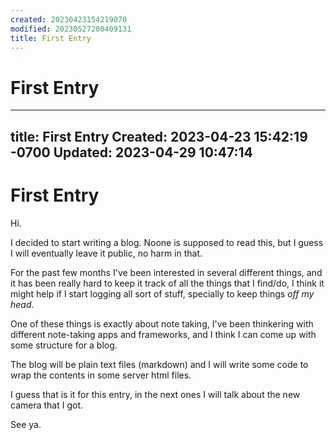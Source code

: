 ```yaml
---
created: 20230423154219070
modified: 20230527200409131
title: First Entry
---
```


# First Entry

---
title: First Entry
Created: 2023-04-23 15:42:19 -0700
Updated: 2023-04-29 10:47:14
---

# First Entry

Hi.

I decided to start writing a blog. Noone is supposed to read this, but I guess
I will eventually leave it public, no harm in that.

For the past few months I've been interested in several different things, and
it has been really hard to keep it track of all the things that I find/do, I
think it might help if I start logging all sort of stuff, specially to keep
things *off my head*.

One of these things is exactly about note taking, I've been thinkering with
different note-taking apps and frameworks, and I think I can come up with some
structure for a blog.

The blog will be plain text files (markdown) and I will write some code to wrap
the contents in some server html files.

I guess that is it for this entry, in the next ones I will talk about the new
camera that I got.

See ya.
